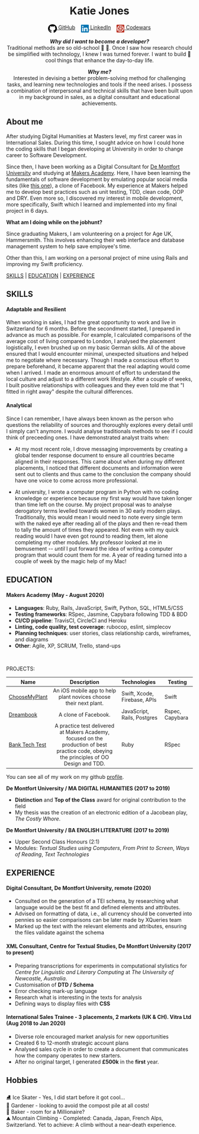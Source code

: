 <!DOCTYPE html>

<h1 align="center">Katie Jones</h1>

<div align="center">

[<img src="./icons/github.svg" height="24" align="top">&nbsp;GitHub](https://github.com/katieljones)&nbsp;&nbsp;&nbsp;&nbsp;[<img src="./icons/linkedin.svg" height="24" align="top">&nbsp;LinkedIn](https://www.linkedin.com/in/katieljones29/)&nbsp;&nbsp;&nbsp;&nbsp;[<img src="./icons/codewars-icon.svg" height="24" align="top">&nbsp;Codewars](https://www.codewars.com/users/KatieLJones29)

***Why did I want to become a developer?***<br>
Traditional methods are so old-school 📠 💾. Once I saw how research chould be simplified with technology, I knew I was turned forever. I want to build 🧱 cool things that enhance the day-to-day life. 

***Why me?*** <br>
Interested in devising a better problem-solving method for challenging tasks, and learning new technologies and tools if the need arises. I possess a combination of interpersonal and technical skills that have been built upon in my background in sales, as a digital consultant and educational achievements.
</div>

<h2>About me</h2>

After studying Digital Humanities at Masters level, my first career was in International Sales. During this time, I sought advice on how I could hone the coding skills that I began developing at University in order to change career to Software Development. 

Since then, I have been working as a Digital Consultant for <a href="https://www.dmu.ac.uk/home.aspx">De Montfort University</a> and studying at <a href="http://www.makersacademy.com/">Makers Academy</a>. Here, I have been learning the fundamentals of software development by emulating popular social media sites (like <a href="https://github.com/katieljones/acebook-dreambook-2020">this one</a>), a clone of Facebook. My experience at Makers helped me to develop best practices such as unit testing, TDD, clean code, OOP and DRY. Even more so, I discovered my interest in mobile development, more specifically, Swift which I learned and implemented into my final project in 6 days.
 
**What am I doing while on the jobhunt?**<br>

Since graduating Makers, I am volunteering on a project for Age UK, Hammersmith. This involves enhancing their web interface and database management system to help save employee's time.

Other than this, I am working on a personal project of mine using Rails and improving my Swift proficiency.

[SKILLS](#skills) | [EDUCATION](#education) | [EXPERIENCE](#experience)

## SKILLS

#### Adaptable and Resilient

When working in sales, I had the great opportunity to work and live in Switzerland for 6 months. Before the secondment started, I prepared in advance as much as possible. For example, I calculated comparisons of the average cost of living compared to London, I analysed the placement logistically, I even brushed up on my basic German skills. All of the above ensured that I would encounter minimal, unexpected situations and helped me to negotiate where necessary. Though I made a conscious effort to prepare beforehand, it became apparent that the real adapting would come when I arrived. I made an enormous amount of effort to understand the local culture and adjust to a different work lifestyle. After a couple of weeks, I built positive relationships with colleagues and they even told me that "I fitted in right away" despite the cultural differences.

#### Analytical

Since I can remember, I have always been known as the person who questions the reliability of sources and thoroughly explores every detail until I simply can't anymore. I would analyse traditionals methods to see if I could think of preceeding ones. I have demonstrated analyst traits when:

- At my most recent role, I drove messaging improvements by creating a global tender response document to ensure all countries became aligned in their responses. This came about when during my different placements, I noticed that different documents and information were sent out to clients and thus came to the conclusion the company should have one voice to come across more professional. 

- At university, I wrote a computer program in Python with no coding knowledge or experience because my first way would have taken longer than time left on the course. My project proposal was to analyse derogatory terms levelled towards women in 30 early modern plays. Traditionally, this would mean I would need to note every single term with the naked eye after reading all of the plays and then re-read them to tally the amount of times they appeared. Not even with my quick reading would I have even got round to reading them, let alone completing my other modules. My professor looked at me in bemusement -- *until* I put forward the idea of writing a computer program that would count them for me. A year of reading turned into a couple of week by the magic help of my Mac! 

## EDUCATION

#### Makers Academy (May - August 2020)
- **Languages**: Ruby, Rails, JavaScript, Swift, Python, SQL, HTML5/CSS
- **Testing frameworks**: RSpec, Jasmine, Capybara following TDD & BDD
- **CI/CD pipeline**: TravisCI, CircleCI and Heroku
- **Linting, code quality, test coverage**: rubocop, eslint, simplecov
- **Planning techniques**: user stories, class relationship cards, wireframes, and diagrams
- **Other**: Agile, XP, SCRUM, Trello, stand-ups
<br>

PROJECTS:

| Name                       | Description                                                                   | Technologies                     |  Testing                           |
| -------------------------- |:-----------------------------------------------------------------------------:|:-------------------|-------------------|
| [ChooseMyPlant](https://github.com/road-to-code/road-to-code)      | An iOS mobile app to help plant novices choose their next plant.                 | Swift, Xcode, Firebase, APIs             | Swift       |
| [Dreambook](https://github.com/katieljones/acebook-dreambook-2020)       | A clone of Facebook.                                         | JavaScript, Rails, Postgres           | Rspec, Capybara                    |
| [Bank Tech Test](https://github.com/katieljones/bank-tech-test)            | A practice test delivered at Makers Academy, focused on the production of best practice code, obeying the principles of OO Design and TDD.  | Ruby         | RSpec      |

You can see all of my work on my github <a href="https://github.com/katieljones/">profile</a>.

**De Montfort University / MA DIGITAL HUMANITIES (2017 to 2019)**

- **Distinction** and **Top of the Class** award for original contribution to the field
- My thesis was the creation of an electronic edition of a Jacobean play, *The Costly Whore*.

**De Montfort University / BA ENGLISH LITERATURE (2017 to 2019)**

- Upper Second Class Honours (2:1)
- Modules: *Textual Studies using Computers*, *From Print to Screen*, *Ways of Reading*, *Text Technologies*

## EXPERIENCE

#### Digital Consultant, De Montfort University, remote (2020)
- Consulted on the generation of a TEI schema, by researching what language would be the best fit and defined elements and attributes.
- Advised on formatting of data, i.e., all currency should be converted into pennies so easier comparisons can be later made by XQueries team
- Marked up the text with the relevant elements and attributes, ensuring the files validate against the schema

#### XML Consultant, Centre for Textual Studies, De Montfort University  (2017 to present)    
- Preparing transcriptions for experiments in computational stylistics for *Centre for Linguistic and Literary Computing* at *The University of Newcastle, Australia*.
- Customisation of **DTD / Schema**
- Error checking mark-up language 
- Research what is interesting in the texts for analysis
- Defining ways to display files with **CSS**

 
#### International Sales Trainee - 3 placements, 2 markets (UK & CH). Vitra Ltd (Aug 2018 to Jan 2020)  
- Diverse role encouraged market analysis for new opportunities 
- Created 6 to 12-month strategic account plans
- Analysed sales cycle in order to create a document that communicates how the company operates to new starters.
- After no original target, I generated **£500k** in the **first** year.

## Hobbies

⛸️ Ice Skater -  Yes, I did start before it got cool...<br>
🐌 Gardener - looking to avoid the compost pile at all costs!<br>
🧁 Baker - room for a Millionaire?<br>
⛰️ Mountain Climbing - Completed: Canada, Japan, French Alps, Switzerland. Yet to achieve: A climb without a near-death experience.
